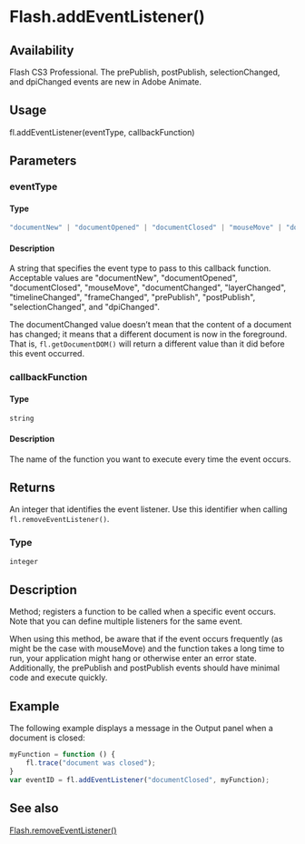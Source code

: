 # Flash.addEventListener()

## Availability

Flash CS3 Professional. The prePublish, postPublish, selectionChanged, and dpiChanged events are new in Adobe Animate.

## Usage

fl.addEventListener(eventType, callbackFunction)

## Parameters

### **eventType**

#### Type

```typescript
"documentNew" | "documentOpened" | "documentClosed" | "mouseMove" | "documentChanged" | "layerChanged" | "timelineChanged" | "frameChanged" | "prePublish" | "postPublish" | "selectionChanged" | "dpiChanged"
```

#### Description

A string that specifies the event type to pass to this callback function. Acceptable values are "documentNew", "documentOpened", "documentClosed", "mouseMove", "documentChanged", "layerChanged", "timelineChanged", "frameChanged", "prePublish", "postPublish", "selectionChanged", and "dpiChanged".

The documentChanged value doesn’t mean that the content of a document has changed; it means that a different document is now in the foreground. That is, `fl.getDocumentDOM()` will return a different value than it did before this event occurred.

### **callbackFunction**

#### Type

```typescript
string
```

#### Description

The name of the function you want to execute every time the event occurs.

## Returns

An integer that identifies the event listener. Use this identifier when calling `fl.removeEventListener()`.

### Type

```typescript
integer
```

## Description

Method; registers a function to be called when a specific event occurs. Note that you can define multiple listeners for the same event.

When using this method, be aware that if the event occurs frequently (as might be the case with mouseMove) and the function takes a long time to run, your application might hang or otherwise enter an error state. Additionally, the prePublish and postPublish events should have minimal code and execute quickly.

## Example

The following example displays a message in the Output panel when a document is closed:

```javascript
myFunction = function () {
    fl.trace("document was closed");
}
var eventID = fl.addEventListener("documentClosed", myFunction);
```

## See also

[Flash.removeEventListener()](../Flash_object/Flash58.md)
